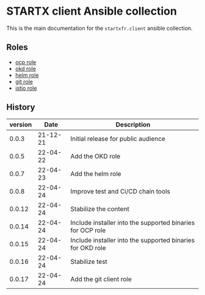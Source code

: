 # STARTX client Ansible collection

This is the main documentation for the `startxfr.client` ansible collection.

## Roles

- [ocp role](https://startx-ansible-client.readthedocs.io/en/latest/roles/ocp)
- [okd role](https://startx-ansible-client.readthedocs.io/en/latest/roles/okd)
- [helm role](https://startx-ansible-client.readthedocs.io/en/latest/roles/helm)
- [git role](https://startx-ansible-client.readthedocs.io/en/latest/roles/git)
- [istio role](https://startx-ansible-client.readthedocs.io/en/latest/roles/istio)

## History

| version | Date     | Description                                                |
| ------- | -------- | ---------------------------------------------------------- |
| 0.0.3   | 21-12-21 | Initial release for public audience                        |
| 0.0.5   | 22-04-22 | Add the OKD role                                           |
| 0.0.7   | 22-04-23 | Add the helm role                                          |
| 0.0.8   | 22-04-24 | Improve test and Ci/CD chain tools                         |
| 0.0.12  | 22-04-24 | Stabilize the content                                      |
| 0.0.14  | 22-04-24 | Include installer into the supported binaries for OCP role |
| 0.0.15  | 22-04-24 | Include installer into the supported binaries for OKD role |
| 0.0.16  | 22-04-24 | Stabilize test                                             |
| 0.0.17  | 22-04-24 | Add the git client role                                    |
